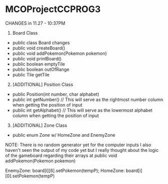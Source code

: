 # MCOProjectCCPROG3

CHANGES in 11.27 - 10:37PM

1. Board Class
- public class Board changes
- public void createBoard() 
- public void addPokemon(Pokemon pokemon)
-  public void printBoard()
- public boolean emptyTile
-  public boolean outOfRange
- public Tile getTile

2. [ADDITIONAL] Position Class
- public Position(int number, char alphabet)
- public int getNumber() 
// This will serve as the rightmost number column when getting the position of input
- public int getAlphabet()
// This will serve as the lowermost alphabet column when getting the position of input

3. [ADDITIONAL] Zone Class
- public enum Zone w/ HomeZone and EnemyZone

NOTE: There is no random generator yet for the computer inputs
I also haven't seen the output of my code yet but I really thought about the logic of the gameboard 
regarding their arrays at public void addPokemon(Pokemon pokemon)

EnemyZone: board[i][6].setPokemon(tempP);
HomeZone: board[i][0].setPokemon(tempP)


